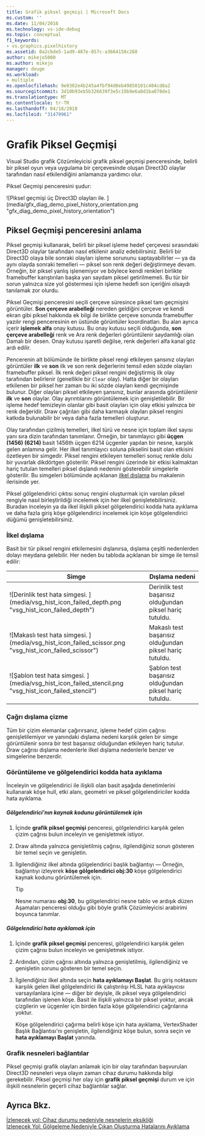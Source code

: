 ```yaml
---
title: Grafik piksel geçmişi | Microsoft Docs
ms.custom: ''
ms.date: 11/04/2016
ms.technology: vs-ide-debug
ms.topic: conceptual
f1_keywords:
- vs.graphics.pixelhistory
ms.assetid: 0a2cbde5-1ad9-487e-857c-a3664158c268
author: mikejo5000
ms.author: mikejo
manager: douge
ms.workload:
- multiple
ms.openlocfilehash: 9e0302e4b245a4fbf94d0eb49850101c404cd8a2
ms.sourcegitcommit: 3d10b93eb5b326639f3e5c19b9e6a8d1ba078de1
ms.translationtype: MT
ms.contentlocale: tr-TR
ms.lasthandoff: 04/18/2018
ms.locfileid: "31479961"
---
```

# <a name="graphics-pixel-history"></a>Grafik Piksel Geçmişi
Visual Studio grafik Çözümleyicisi grafik piksel geçmişi penceresinde, belirli bir piksel oyun veya uygulama bir çerçevesinde oluşan Direct3D olaylar tarafından nasıl etkilendiğini anlamanıza yardımcı olur.  
  
 Piksel Geçmişi penceresini şudur:  
  
 ![Piksel geçmişi üç Direct3D olayları ile. ] (media/gfx_diag_demo_pixel_history_orientation.png "gfx_diag_demo_pixel_history_orientation")  
  
## <a name="understanding-the-pixel-history-window"></a>Piksel Geçmişi penceresini anlama  
 Piksel geçmişi kullanarak, belirli bir piksel işleme hedef çerçevesi sırasındaki Direct3D olaylar tarafından nasıl etkilenir analiz edebilirsiniz. Belirli bir Direct3D olaya bile sonraki olayları işleme sorununu saptayabilirler — ya da aynı olayda sonraki temelleri — piksel son renk değeri değiştirmeye devam. Örneğin, bir piksel yanlış işlenemiyor ve böylece kendi renkleri birlikte framebuffer karıştırılan başka yarı saydam piksel getirilmemeli. Bu tür bir sorun yalnızca size yol göstermesi için işleme hedefi son içeriğini olsaydı tanılamak zor olurdu.  
  
 Piksel Geçmişi penceresini seçili çerçeve süresince piksel tam geçmişini görüntüler. **Son çerçeve arabelleği** nereden geldiğini çerçeve ve kendi ekran gibi piksel hakkında ek bilgi ile birlikte çerçeve sonunda framebuffer yazılır rengi penceresinin en üstünde görüntüler koordinatları. Bu alan ayrıca içerir **işlemek alfa** onay kutusu. Bu onay kutusu seçili olduğunda, **son çerçeve arabelleği** renk ve Ara renk değerleri görüntülenir saydamlığı olan Damalı bir desen. Onay kutusu işaretli değilse, renk değerleri alfa kanal göz ardı edilir.  
  
 Pencerenin alt bölümünde ile birlikte piksel rengi etkileyen şansınız olayları görüntüler **ilk** ve **son** ilk ve son renk değerlerini temsil eden sözde olayları framebuffer piksel. İlk renk değeri piksel rengini değiştirmiş ilk olay tarafından belirlenir (genellikle bir `Clear` olay). Hatta diğer bir olayları etkilenen bir piksel her zaman bu iki sözde olayları kendi geçmişinde bulunur. Diğer olayları piksel etkileyen şansınız, bunlar arasında görüntülenir **ilk** ve **son** olaylar. Olay ayrıntılarını görüntülemek için genişletilebilir. Bir işleme hedef temizleyin olanlar gibi basit olayları için olay etkisi yalnızca bir renk değeridir. Draw çağrıları gibi daha karmaşık olayları piksel rengini katkıda bulunabilir bir veya daha fazla temelleri oluşturur.  
  
 Olay tarafından çizilmiş temelleri, ilkel türü ve nesne için toplam ilkel sayısı yanı sıra dizin tarafından tanımlanır. Örneğin, bir tanımlayıcı gibi **üçgen (1456) (6214)** basit 1456th üçgen 6214 üçgenler yapılan bir nesne, karşılık gelen anlamına gelir. Her ilkel tanımlayıcı soluna pikselini basit olan etkisini özetleyen bir simgedir. Piksel rengini etkileyen temelleri sonuç renkle dolu bir yuvarlak dikdörtgen gösterilir. Piksel rengini üzerinde bir etkisi kalmaktan hariç tutulan temelleri piksel dışlandı nedenini gösterebilir simgelerle gösterilir. Bu simgeleri bölümünde açıklanan [ilkel dışlama](#exclusion) bu makalenin ilerisinde yer.  
  
 Piksel gölgelendirici çıktısı sonuç rengini oluşturmak için varolan piksel rengiyle nasıl birleştirildiği incelemek için her ilkel genişletebilirsiniz. Buradan inceleyin ya da ilkel ilişkili piksel gölgelendirici kodda hata ayıklama ve daha fazla giriş köşe gölgelendirici incelemek için köşe gölgelendirici düğümü genişletebilirsiniz.  
  
###  <a name="exclusion"></a> İlkel dışlama  
 Basit bir tür piksel rengini etkilemesini dışlanırsa, dışlama çeşitli nedenlerden dolayı meydana gelebilir. Her neden bu tabloda açıklanan bir simge ile temsil edilir:  
  
|Simge|Dışlama nedeni|  
|----------|--------------------------|  
|![Derinlik test hata simgesi. ] (media/vsg_hist_icon_failed_depth.png "vsg_hist_icon_failed_depth")|Derinlik test başarısız olduğundan piksel hariç tutuldu.|  
|![Makaslı test hata simgesi. ] (media/vsg_hist_icon_failed_scissor.png "vsg_hist_icon_failed_scissor")|Makaslı test başarısız olduğundan piksel hariç tutuldu.|  
|![Şablon test hata simgesi. ] (media/vsg_hist_icon_failed_stencil.png "vsg_hist_icon_failed_stencil")|Şablon test başarısız olduğundan piksel hariç tutuldu.|  
  
### <a name="draw-call-exclusion"></a>Çağrı dışlama çizme  
 Tüm bir çizim elemanlar çağırırsanız, işleme hedef çizim çağrısı genişletilemiyor ve yanındaki dışlama nedeni karşılık gelen bir simge görüntülenir sonra bir test başarısız olduğundan etkileyen hariç tutulur. Draw çağrısı dışlama nedenlerle ilkel dışlama nedenlerle benzer ve simgelerine benzerdir.  
  
### <a name="viewing-and-debugging-shader-code"></a>Görüntüleme ve gölgelendirici kodda hata ayıklama  
 İnceleyin ve gölgelendirici ile ilişkili olan basit aşağıda denetimlerini kullanarak köşe hull, etki alanı, geometri ve piksel gölgelendiriciler kodda hata ayıklama.  
  
##### <a name="to-view-a-shaders-source-code"></a>Gölgelendirici'nın kaynak kodunu görüntülemek için  
  
1.  İçinde **grafik piksel geçmişi** penceresi, gölgelendirici karşılık gelen çizim çağrısı bulun inceleyin ve genişletmek istiyor.  
  
2.  Draw altında yalnızca genişletilmiş çağrısı, ilgilendiğiniz sorun gösteren bir temel seçin ve genişletin.  
  
3.  İlgilendiğiniz ilkel altında gölgelendirici başlık bağlantıyı — Örneğin, bağlantıyı izleyerek **köşe gölgelendirici obj:30** köşe gölgelendirici kaynak kodunu görüntülemek için.  
  
    > [!TIP]
    >  Nesne numarası **obj:30**, bu gölgelendirici nesne tablo ve ardışık düzen Aşamaları penceresi olduğu gibi böyle grafik Çözümleyicisi arabirimi boyunca tanımlar.  
  
##### <a name="to-debug-a-shader"></a>Gölgelendirici hata ayıklamak için  
  
1.  İçinde **grafik piksel geçmişi** penceresi, gölgelendirici karşılık gelen çizim çağrısı bulun inceleyin ve genişletmek istiyor.  
  
2.  Ardından, çizim çağrısı altında yalnızca genişletilmiş, ilgilendiğiniz ve genişletin sorunu gösteren bir temel seçin.  
  
3.  İlgilendiğiniz ilkel altında seçin **hata ayıklamayı Başlat**. Bu giriş noktasını karşılık gelen ilkel gölgelendirici ilk çalıştırılışı HLSL hata ayıklayıcısı varsayılanlara içine — diğer bir deyişle, ilk piksel veya gölgelendirici tarafından işlenen köşe. Basit ile ilişkili yalnızca bir piksel yoktur, ancak çizgilerin ve üçgenler için birden fazla köşe gölgelendirici çağrılarına yoktur.  
  
     Köşe gölgelendirici çağırma belirli köşe için hata ayıklama, VertexShader Başlık Bağlantısı'nı genişletin, ilgilendiğiniz köşe bulun, sonra seçin ve **hata ayıklamayı Başlat** yanında.  
  
### <a name="links-to-graphics-objects"></a>Grafik nesneleri bağlantılar  
 Piksel geçmişi grafik olayları anlamak için bir olay tarafından başvurulan Direct3D nesneleri veya olayın zaman cihaz durumu hakkında bilgi gerekebilir. Piksel geçmişi her olay için **grafik piksel geçmişi** durum ve için ilişkili nesnelerin geçerli cihaz bağlantılar sağlar.  
  
## <a name="see-also"></a>Ayrıca Bkz.  
 [İzlenecek yol: Cihaz durumu nedeniyle nesnelerin eksikliği](walkthrough-missing-objects-due-to-device-state.md)   
 [İzlenecek Yol: Gölgeleme Nedeniyle Çıkan Oluşturma Hatalarını Ayıklama](walkthrough-debugging-rendering-errors-due-to-shading.md)